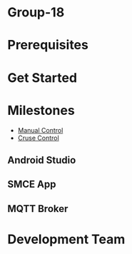 # Group-18


# Prerequisites

# Get Started

# Milestones
* [Manual Control](https://github.com/gusallaar/iCar/wiki/Manual-Control)
* [Cruse Control](https://github.com/gusallaar/iCar/wiki/Cruse-Control)


## Android Studio

## SMCE App

## MQTT Broker

# Development Team


